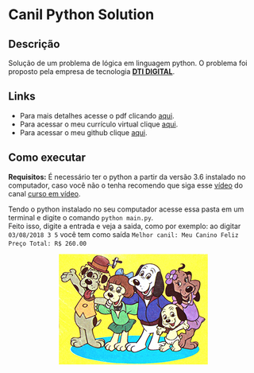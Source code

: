 # Canil Python Solution

## Descrição
Solução de um problema de lógica em linguagem python.
O problema foi proposto pela empresa de tecnologia **[DTI DIGITAL](https://www.dtidigital.com.br/)**.

## Links
- Para mais detalhes acesse o pdf clicando [aqui](https://drive.google.com/file/d/1Fljvvz29Gs0uOXgTkOuHooR7lJCpPwiD/view?usp=sharing).
- Para acessar o meu currículo virtual clique [aqui](https://www.linkedin.com/in/pierre-vieira/).
- Para acessar o meu github clique [aqui](https://github.com/PierreVieira).

## Como executar
**Requisitos:** É necessário ter o python a partir da versão 3.6 instalado no computador, caso você não o tenha recomendo que siga esse [vídeo](https://youtu.be/VuKvR1J2LQE)
do canal [curso em vídeo](https://www.cursoemvideo.com/).

Tendo o python instalado no seu computador acesse essa pasta em um terminal e digite o comando `python main.py`.<br>
Feito isso, digite a entrada e veja a saida, como por exemplo: ao digitar `03/08/2018 3 5` você tem como saída 
`Melhor canil: Meu Canino Feliz Preço Total: R$ 260.00`<br>
<p align="center"><img src="midia/dogs_bipedes_menor.jpg" alt="Cachorros"></p>
